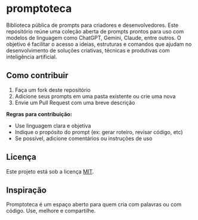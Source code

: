 # promptoteca
Biblioteca pública de prompts para criadores e desenvolvedores.
Este repositório reúne uma coleção aberta de prompts prontos para uso com modelos de linguagem como ChatGPT, Gemini, Claude, entre outros. O objetivo é facilitar o acesso a ideias, estruturas e comandos que ajudam no desenvolvimento de soluções criativas, técnicas e produtivas com inteligência artificial.

## Como contribuir

1. Faça um fork deste repositório
2. Adicione seus prompts em uma pasta existente ou crie uma nova
3. Envie um Pull Request com uma breve descrição

**Regras para contribuição:**

- Use linguagem clara e objetiva
- Indique o propósito do prompt (ex: gerar roteiro, revisar código, etc)
- Se possível, adicione comentários ou instruções de uso

## Licença

Este projeto está sob a licença [MIT](LICENSE).

## Inspiração

Promptoteca é um espaço aberto para quem cria com palavras ou com código. Use, melhore e compartilhe.
